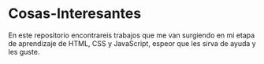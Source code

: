 # Cosas-Interesantes
En este repositorio encontrareis trabajos que me van surgiendo en mi etapa de aprendizaje de HTML, CSS y JavaScript, espeor que les sirva de ayuda y les guste.
